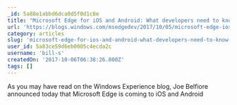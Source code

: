 ```yaml
---
_id: 5a88e1abbd6dca0d5f0d1c8e
title: "Microsoft Edge for iOS and Android: What developers need to know - Microsoft Edge Dev BlogMicrosoft Edge Dev Blog"
url: 'https://blogs.windows.com/msedgedev/2017/10/05/microsoft-edge-ios-android-developer/'
category: articles
slug: 'microsoft-edge-for-ios-and-android-what-developers-need-to-know-microsoft-edge-dev-blogmicrosoft-ed'
user_id: 5a83ce59d6eb0005c4ecda2c
username: 'bill-s'
createdOn: '2017-10-06T06:38:26.000Z'
tags: []
---
```


As you may have read on the Windows Experience blog, Joe Belfiore announced today that Microsoft Edge is coming to iOS and Android
